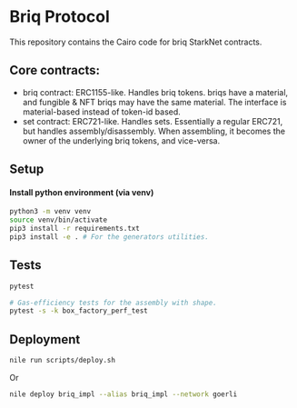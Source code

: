 # Briq Protocol

This repository contains the Cairo code for briq StarkNet contracts.

## Core contracts:

 - briq contract: ERC1155-like. Handles briq tokens. briqs have a material, and fungible & NFT briqs may have the same material. The interface is material-based instead of token-id based.
 - set contract: ERC721-like. Handles sets. Essentially a regular ERC721, but handles assembly/disassembly. When assembling, it becomes the owner of the underlying briq tokens, and vice-versa.

## Setup
#### Install python environment (via venv)
```sh
python3 -m venv venv
source venv/bin/activate
pip3 install -r requirements.txt
pip3 install -e . # For the generators utilities.
```

## Tests

```sh
pytest

# Gas-efficiency tests for the assembly with shape.
pytest -s -k box_factory_perf_test
```

## Deployment

```sh
nile run scripts/deploy.sh
```
Or
```sh
nile deploy briq_impl --alias briq_impl --network goerli
```
